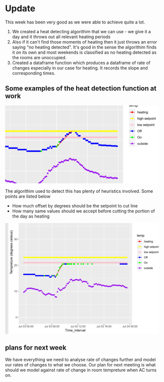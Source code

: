 # Update

This week has been very good as we were able to achieve quite a lot.

1. We created a heat detecting algorithim that we can use - we give it a day and it throws out all relevant heating periods
2. Also if it can't find those moments of heating then it just throws an error saying "no heating detected". It's good in the sense the algorithim finds it on its own and most weekends is classified as no heating detected as the rooms are unoccupied.
3. Created a dataframe function which produces a dataframe of rate of changes especially in our case for heating. It records the slope and corresponding times.


## Some examples of the heat detection function at work

![AC Heating 1](heat_detection_1.PNG)

The algorithim used to detect this has plenty of heuristics involved. Some points are listed below

* How much offset by degrees should be the setpoint to cut line
* How many same values should we accept before cutting the portion of the day as heating


![AC Heating 2](heat_detection_2.PNG)

## plans for next week 

We have everything we need to analyse rate of changes further and model our rates of changes to what we choose.
Our plan for next meeting is what should we model against rate of change in room tempreture when AC turns on.
